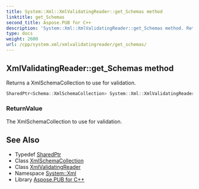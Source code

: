```yaml
---
title: System::Xml::XmlValidatingReader::get_Schemas method
linktitle: get_Schemas
second_title: Aspose.PUB for C++
description: 'System::Xml::XmlValidatingReader::get_Schemas method. Returns a XmlSchemaCollection to use for validation in C++.'
type: docs
weight: 2600
url: /cpp/system.xml/xmlvalidatingreader/get_schemas/
---
```

## XmlValidatingReader::get_Schemas method


Returns a XmlSchemaCollection to use for validation.

```cpp
SharedPtr<Schema::XmlSchemaCollection> System::Xml::XmlValidatingReader::get_Schemas()
```


### ReturnValue

The XmlSchemaCollection to use for validation.

## See Also

* Typedef [SharedPtr](../../../system/sharedptr/)
* Class [XmlSchemaCollection](../../../system.xml.schema/xmlschemacollection/)
* Class [XmlValidatingReader](../)
* Namespace [System::Xml](../../)
* Library [Aspose.PUB for C++](../../../)
